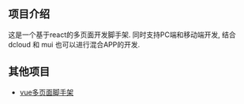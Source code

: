 ## 项目介绍

这是一个基于react的多页面开发脚手架. 同时支持PC端和移动端开发, 结合 dcloud 和 mui 也可以进行混合APP的开发. 


## 其他项目

*  [vue多页面脚手架](https://github.com/fjmhzyh/vue-app-multiPage)

  